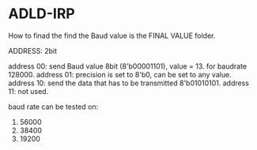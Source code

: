 # ADLD-IRP





How to finad the find the Baud value is the FINAL VALUE folder.

ADDRESS: 2bit

address  00: send Baud value 8bit (8'b00001101), value = 13. for baudrate 128000.
address  01: precision is set to 8'b0, can be set to any value.
address  10: send the data that has to be transmitted 8'b01010101.
address  11: not used.


baud rate can be tested on: 
1)  56000
2)  38400
3)  19200
